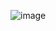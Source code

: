 ![image](https://github.com/mendysegal770/basice-painter/assets/134960554/aa4f7f9c-dbe7-410b-9a0a-e5ebd40dac9a)

